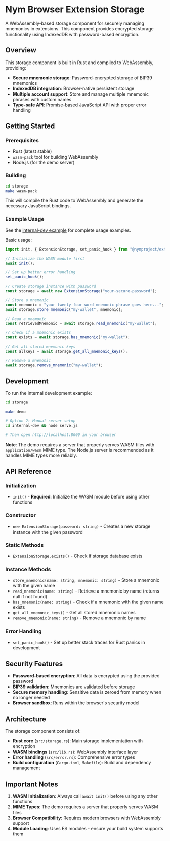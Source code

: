 # Nym Browser Extension Storage

A WebAssembly-based storage component for securely managing mnemonics in extensions. This component provides encrypted storage functionality using IndexedDB with password-based encryption.

## Overview

This storage component is built in Rust and compiled to WebAssembly, providing:

- **Secure mnemonic storage**: Password-encrypted storage of BIP39 mnemonics
- **IndexedDB integration**: Browser-native persistent storage
- **Multiple account support**: Store and manage multiple mnemonic phrases with custom names
- **Type-safe API**: Promise-based JavaScript API with proper error handling

## Getting Started

### Prerequisites

- Rust (latest stable)
- `wasm-pack` tool for building WebAssembly
- Node.js (for the demo server)

### Building

```bash
cd storage
make wasm-pack
```

This will compile the Rust code to WebAssembly and generate the necessary JavaScript bindings.

### Example Usage

See the [internal-dev example](./storage/internal-dev/index.js) for complete usage examples.

Basic usage:

```javascript
import init, { ExtensionStorage, set_panic_hook } from "@nymproject/extension-storage"

// Initialize the WASM module first
await init();

// Set up better error handling
set_panic_hook();

// Create storage instance with password
const storage = await new ExtensionStorage("your-secure-password");

// Store a mnemonic
const mnemonic = "your twenty four word mnemonic phrase goes here...";
await storage.store_mnemonic("my-wallet", mnemonic);

// Read a mnemonic
const retrievedMnemonic = await storage.read_mnemonic("my-wallet");

// Check if a mnemonic exists
const exists = await storage.has_mnemonic("my-wallet");

// Get all stored mnemonic keys
const allKeys = await storage.get_all_mnemonic_keys();

// Remove a mnemonic
await storage.remove_mnemonic("my-wallet");
```

## Development

To run the internal development example:

```bash
cd storage

make demo

# Option 2: Manual server setup
cd internal-dev && node serve.js

# Then open http://localhost:8000 in your browser
```

**Note**: The demo requires a server that properly serves WASM files with `application/wasm` MIME type. The Node.js server is recommended as it handles MIME types more reliably.

## API Reference

### Initialization
- `init()` - **Required**: Initialize the WASM module before using other functions

### Constructor
- `new ExtensionStorage(password: string)` - Creates a new storage instance with the given password

### Static Methods
- `ExtensionStorage.exists()` - Check if storage database exists

### Instance Methods
- `store_mnemonic(name: string, mnemonic: string)` - Store a mnemonic with the given name
- `read_mnemonic(name: string)` - Retrieve a mnemonic by name (returns null if not found)
- `has_mnemonic(name: string)` - Check if a mnemonic with the given name exists
- `get_all_mnemonic_keys()` - Get all stored mnemonic names
- `remove_mnemonic(name: string)` - Remove a mnemonic by name

### Error Handling
- `set_panic_hook()` - Set up better stack traces for Rust panics in development

## Security Features

- **Password-based encryption**: All data is encrypted using the provided password
- **BIP39 validation**: Mnemonics are validated before storage
- **Secure memory handling**: Sensitive data is zeroed from memory when no longer needed
- **Browser sandbox**: Runs within the browser's security model

## Architecture

The storage component consists of:

- **Rust core** (`src/storage.rs`): Main storage implementation with encryption
- **WASM bindings** (`src/lib.rs`): WebAssembly interface layer  
- **Error handling** (`src/error.rs`): Comprehensive error types
- **Build configuration** (`Cargo.toml`, `Makefile`): Build and dependency management

## Important Notes

1. **WASM Initialization**: Always call `await init()` before using any other functions
2. **MIME Types**: The demo requires a server that properly serves WASM files
3. **Browser Compatibility**: Requires modern browsers with WebAssembly support
4. **Module Loading**: Uses ES modules - ensure your build system supports them
